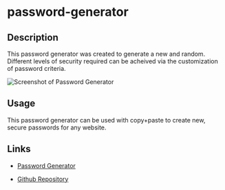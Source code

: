 # password-generator

## Description

This password generator was created to generate a new and random. Different levels of security required can be acheived via the customization of password criteria.

<img
src=./assets
alt= "Screenshot of Password Generator">

## Usage

This password generator can be used with copy+paste to create new, secure passwords for any website.

## Links

- [Password Generator]()

- [Github Repository]()